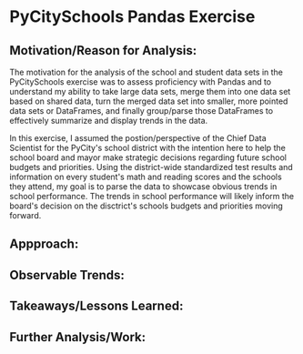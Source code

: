 # PyCitySchools Pandas Exercise

## **Motivation/Reason for Analysis:**

The motivation for the analysis of the school and student data sets in the PyCitySchools exercise was to assess proficiency with Pandas and to understand my ability to take large data sets, merge them into one data set based on shared data, turn the merged data set into smaller, more pointed data sets or DataFrames, and finally group/parse those DataFrames to effectively summarize and display trends in the data.

In this exercise, I assumed the postion/perspective of the Chief Data Scientist for the PyCity's school district with the intention here to help the school board and mayor make strategic decisions regarding future school budgets and priorities. Using the district-wide standardized test results and information on every student's math and reading scores and the schools they attend, my goal is to parse the data to showcase obvious trends in school performance. The trends in school performance will likely inform the board's decision on the disctrict's schools budgets and priorities moving forward.

## **Appproach:**

## **Observable Trends:**

## **Takeaways/Lessons Learned:**

## **Further Analysis/Work:**
